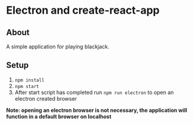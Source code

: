 # Electron and create-react-app

## About

A simple application for playing blackjack.

## Setup

1. `npm install`
2. `npm start`
3. After start script has completed run `npm run electron` to open an electron created browser

**Note: opening an electron browser is not necessary, the application will function in a default browser on localhost**

